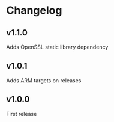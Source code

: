 # Changelog

## v1.1.0

Adds OpenSSL static library dependency

## v1.0.1

Adds ARM targets on releases

## v1.0.0

First release
